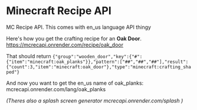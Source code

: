 # Minecraft Recipe API

MC Recipe API. This comes with en_us language API thingy

Here's how you get the crafting recipe for an **Oak Door**.
https://mcrecapi.onrender.com/recipe/oak_door

That should return ```{"group":"wooden_door","key":{"#":{"item":"minecraft:oak_planks"}},"pattern":["##","##","##"],"result":{"count":3,"item":"minecraft:oak_door"},"type":"minecraft:crafting_shaped"}```

And now you want to get the en_us name of oak_planks:
mcrecapi.onrender.com/lang/oak_planks

*(Theres also a splash screen generator mcrecapi.onrender.com/splash )*
